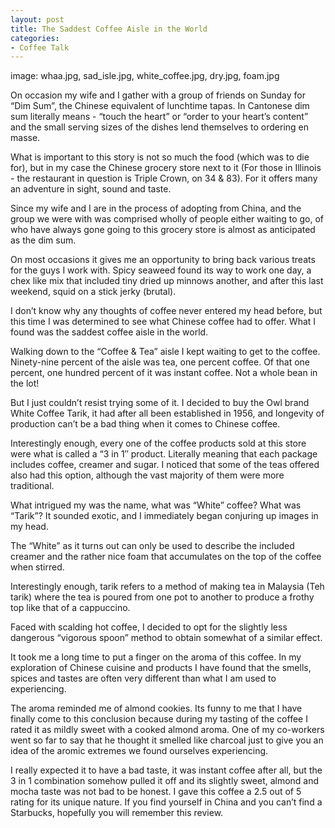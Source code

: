 ```yaml
---
layout: post
title: The Saddest Coffee Aisle in the World
categories:
- Coffee Talk
---
```

image: whaa.jpg, sad_isle.jpg, white_coffee.jpg, dry.jpg, foam.jpg

On occasion my wife and I gather with a group of friends on Sunday for “Dim Sum”, the Chinese equivalent of lunchtime tapas. In Cantonese dim sum literally means - “touch the heart” or “order to your heart’s content” and the small serving sizes of the dishes lend themselves to ordering en masse.

What is important to this story is not so much the food (which was to die for), but in my case the Chinese grocery store next to it (For those in Illinois - the restaurant in question is Triple Crown, on 34 & 83). For it offers many an adventure in sight, sound and taste.

Since my wife and I are in the process of adopting from China, and the group we were with was comprised wholly of people either waiting to go, of who have always gone going to this grocery store is almost as anticipated as the dim sum.

On most occasions it gives me an opportunity to bring back various treats for the guys I work with. Spicy seaweed found its way to work one day, a chex like mix that included tiny dried up minnows another, and after this last weekend, squid on a stick jerky (brutal).

I don’t know why any thoughts of coffee never entered my head before, but this time I was determined to see what Chinese coffee had to offer. What I found was the saddest coffee aisle in the world.

Walking down to the “Coffee & Tea” aisle I kept waiting to get to the coffee. Ninety-nine percent of the aisle was tea, one percent coffee. Of that one percent, one hundred percent of it was instant coffee. Not a whole bean in the lot!

But I just couldn’t resist trying some of it. I decided to buy the Owl brand White Coffee Tarik, it had after all been established in 1956, and longevity of production can’t be a bad thing when it comes to Chinese coffee.

Interestingly enough, every one of the coffee products sold at this store were what is called a “3 in 1″ product. Literally meaning that each package includes coffee, creamer and sugar. I noticed that some of the teas offered also had this option, although the vast majority of them were more traditional.

What intrigued my was the name, what was “White” coffee? What was “Tarik”? It sounded exotic, and I immediately began conjuring up images in my head.

The “White” as it turns out can only be used to describe the included creamer and the rather nice foam that accumulates on the top of the coffee when stirred.

Interestingly enough, tarik refers to a method of making tea in Malaysia (Teh tarik) where the tea is poured from one pot to another to produce a frothy top like that of a cappuccino.

Faced with scalding hot coffee, I decided to opt for the slightly less dangerous “vigorous spoon” method to obtain somewhat of a similar effect.

It took me a long time to put a finger on the aroma of this coffee. In my exploration of Chinese cuisine and products I have found that the smells, spices and tastes are often very different than what I am used to experiencing.

The aroma reminded me of almond cookies. Its funny to me that I have finally come to this conclusion because during my tasting of the coffee I rated it as mildly sweet with a cooked almond aroma. One of my co-workers went so far to say that he thought it smelled like charcoal just to give you an idea of the aromic extremes we found ourselves experiencing.

I really expected it to have a bad taste, it was instant coffee after all, but the 3 in 1 combination somehow pulled it off and its slightly sweet, almond and mocha taste was not bad to be honest. I gave this coffee a 2.5 out of 5 rating for its unique nature. If you find yourself in China and you can’t find a Starbucks, hopefully you will remember this review.
